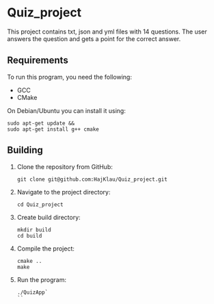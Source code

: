 # Quiz_project

This project contains txt, json and yml files with 14 questions. The user answers the question and gets a point for the correct answer.

## Requirements

To run this program, you need the following:
- GCC
- CMake

On Debian/Ubuntu you can install it using:
```
sudo apt-get update &&
sudo apt-get install g++ cmake
```
## Building
1. Clone the repository from GitHub:

	```
    git clone git@github.com:HajKlau/Quiz_project.git
    ```

2. Navigate to the project directory:
 
	```
    cd Quiz_project
    ```

3. Create build directory:

	```
    mkdir build
    cd build
    ```

4. Compile the project:

	```
    cmake ..
    make
    ```

5. Run the program:

	```
    ./QuizApp`
    ``